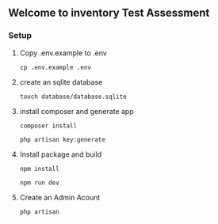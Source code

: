 ## Welcome to inventory Test Assessment

### Setup
1. Copy .env.example to .env<br>
    ```shell
    cp .env.example .env
    ```
2. create an sqlite database
    ```shell
    touch database/database.sqlite
    ```
3. install composer and generate app
    ```shell
    composer install
    ```
    ```shell
    php artisan key:generate
    ```
4. Install package and build
    ```shell
    npm install 
    ```
    ```shell
    npm run dev
    ```

5. Create an Admin Acount
    ```shell
    php artisan 
    ````